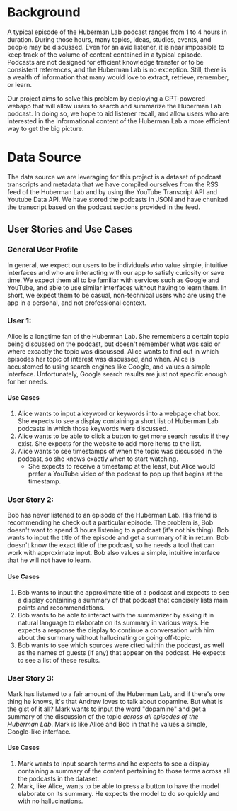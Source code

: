 # Background

A typical episode of the Huberman Lab podcast ranges from 1 to 4 hours in duration. During those hours, many topics, ideas, studies, events, and people may be discussed. Even for an avid listener, it is near impossible to keep track of the volume of content contained in a typical episode. Podcasts are not designed for efficient knowledge transfer or to be consistent references, and the Huberman Lab is no exception. Still, there is a wealth of information that many would love to extract, retrieve, remember, or learn.

Our project aims to solve this problem by deploying a GPT-powered webapp that will allow users to search and summarize the Huberman Lab podcast. In doing so, we hope to aid listener recall, and allow users who are interested in the informational content of the Huberman Lab a more efficient way to get the big picture.

# Data Source

The data source we are leveraging for this project is a dataset of podcast transcripts and metadata that we have compiled ourselves from the RSS feed of the Huberman Lab and by using the YouTube Transcript API and Youtube Data API. We have stored the podcasts in JSON and have chunked the transcript based on the podcast sections provided in the feed.

## User Stories and Use Cases

### General User Profile

In general, we expect our users to be individuals who value simple, intuitive interfaces and who are interacting with our app to satisfy curiosity or save time. We expect them all to be familiar with services such as Google and YouTube, and able to use similar interfaces without having to learn them. In short, we expect them to be casual, non-technical users who are using the app in a personal, and not professional context.

### User 1:

Alice is a longtime fan of the Huberman Lab. She remembers a certain topic being discussed on the podcast, but doesn't remember what was said or where excactly the topic was discussed. Alice wants to find out in which episodes her topic of interest was discussed, and when. Alice is accustomed to using search engines like Google, and values a simple interface. Unfortunately, Google search results are just not specific enough for her needs.

#### Use Cases
1. Alice wants to input a keyword or keywords into a webpage chat box. She expects to see a display containing a short list of Huberman Lab podcasts in which those keywords were discussed.
2. Alice wants to be able to click a button to get more search results if they exist. She expects for the website to add more items to the list.
3. Alice wants to see timestamps of when the topic was discussed in the podcast, so she knows exactly when to start watching. 
   + She expects to receive a timestamp at the least, but Alice would prefer a YouTube video of the podcast to pop up that begins at the timestamp.

### User Story 2:

Bob has never listened to an episode of the Huberman Lab. His friend is recommending he check out a particular episode. The problem is, Bob doesn't want to spend 3 hours listening to a podcast (it's not his thing). Bob wants to input the title of the episode and get a summary of it in return. Bob doesn't know the exact title of the podcast, so he needs a tool that can work with approximate input. Bob also values a simple, intuitive interface that he will not have to learn. 

#### Use Cases
1. Bob wants to input the approximate title of a podcast and expects to see a display containing a summary of that podcast that concisely lists main points and recommendations.
2. Bob wants to be able to interact with the summarizer by asking it in natural language to elaborate on its summary in various ways. He expects a response the display to continue a conversation with him about the summary without hallucinating or going off-topic.
3. Bob wants to see which sources were cited within the podcast, as well as the names of guests (if any) that appear on the podcast. He expects to see a list of these results.

### User Story 3:

Mark has listened to a fair amount of the Huberman Lab, and if there's one thing he knows, it's that Andrew loves to talk about dopamine. But what is the gist of it all? Mark wants to input the word "dopamine" and get a summary of the discussion of the topic *across all episodes of the Huberman Lab*. Mark is like Alice and Bob in that he values a simple, Google-like interface.

#### Use Cases
1. Mark wants to input search terms and he expects to see a display containing a summary of the content pertaining to those terms across all the podcasts in the dataset. 
2. Mark, like Alice, wants to be able to press a button to have the model elaborate on its summary. He expects the model to do so quickly and with no hallucinations.
